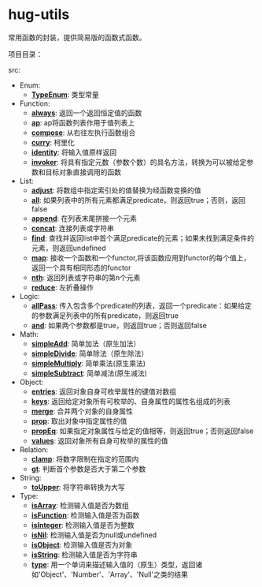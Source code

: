 # hug-utils
常用函数的封装，提供简易版的函数式函数。

项目目录：

src:
  * Enum:
    * **[TypeEnum](https://github.com/VarHug/hug-utils/blob/master/src/Enum/TypeEnum/index.js)**: 类型常量
  * Function:
    * **[always](https://github.com/VarHug/hug-utils/blob/master/src/Function/always/index.js)**: 返回一个返回恒定值的函数
    * **[ap](https://github.com/VarHug/hug-utils/blob/master/src/Function/ap/index.js)**: ap将函数列表作用于值列表上
    * **[compose](https://github.com/VarHug/hug-utils/blob/master/src/Function/compose/index.js)**: 从右往左执行函数组合
    * **[curry](https://github.com/VarHug/hug-utils/blob/master/src/Function/curry/index.js)**: 柯里化
    * **[identity](https://github.com/VarHug/hug-utils/blob/master/src/Function/identity/index.js)**: 将输入值原样返回
    * **[invoker](https://github.com/VarHug/hug-utils/blob/master/src/Function/invoker/index.js)**: 将具有指定元数（参数个数）的具名方法，转换为可以被给定参数和目标对象直接调用的函数
  * List:
    * **[adjust](https://github.com/VarHug/hug-utils/blob/master/src/List/adjust/index.js)**: 将数组中指定索引处的值替换为经函数变换的值
    * **[all](https://github.com/VarHug/hug-utils/blob/master/src/List/all/index.js)**: 如果列表中的所有元素都满足predicate，则返回true；否则，返回false
    * **[append](https://github.com/VarHug/hug-utils/blob/master/src/List/append/index.js)**: 在列表末尾拼接一个元素
    * **[concat](https://github.com/VarHug/hug-utils/blob/master/src/List/concat/index.js)**: 连接列表或字符串
    * **[find](https://github.com/VarHug/hug-utils/blob/master/src/List/find/index.js)**: 查找并返回list中首个满足predicate的元素；如果未找到满足条件的元素，则返回undefined
    * **[map](https://github.com/VarHug/hug-utils/blob/master/src/List/map/index.js)**: 接收一个函数和一个functor,将该函数应用到functor的每个值上，返回一个具有相同形态的functor
    * **[nth](https://github.com/VarHug/hug-utils/blob/master/src/List/nth/index.js)**: 返回列表或字符串的第n个元素
    * **[reduce](https://github.com/VarHug/hug-utils/blob/master/src/List/reduce/index.js)**: 左折叠操作
  * Logic:
    * **[allPass](https://github.com/VarHug/hug-utils/blob/master/src/Logic/allPass/index.js)**: 传入包含多个predicate的列表，返回一个predicate：如果给定的参数满足列表中的所有predicate，则返回true
    * **[and](https://github.com/VarHug/hug-utils/blob/master/src/Logic/and/index.js)**: 如果两个参数都是true，则返回true；否则返回false
  * Math:
    * **[simpleAdd](https://github.com/VarHug/hug-utils/blob/master/src/Math/simpleAdd/index.js)**: 简单加法（原生加法）
    * **[simpleDivide](https://github.com/VarHug/hug-utils/blob/master/src/Math/simpleDivide/index.js)**: 简单除法（原生除法）
    * **[simpleMultiply](https://github.com/VarHug/hug-utils/blob/master/src/Math/simpleMultiply/index.js)**: 简单乘法(原生乘法)
    * **[simpleSubtract](https://github.com/VarHug/hug-utils/blob/master/src/Math/simpleSubtract/index.js)**: 简单减法(原生减法)
  * Object:
    * **[entries](https://github.com/VarHug/hug-utils/blob/master/src/Object/entries/index.js)**: 返回对象自身可枚举属性的键值对数组
    * **[keys](https://github.com/VarHug/hug-utils/blob/master/src/Object/keys/index.js)**: 返回给定对象所有可枚举的、自身属性的属性名组成的列表
    * **[merge](https://github.com/VarHug/hug-utils/blob/master/src/Object/merge/index.js)**: 合并两个对象的自身属性
    * **[prop](https://github.com/VarHug/hug-utils/blob/master/src/Object/prop/index.js)**: 取出对象中指定属性的值
    * **[propEq](https://github.com/VarHug/hug-utils/blob/master/src/Object/propEq/index.js)**: 如果指定对象属性与给定的值相等，则返回true；否则返回false
    * **[values](https://github.com/VarHug/hug-utils/blob/master/src/Object/values/index.js)**: 返回对象所有自身可枚举的属性的值
  * Relation:
    * **[clamp](https://github.com/VarHug/hug-utils/blob/master/src/Relation/clamp/index.js)**: 将数字限制在指定的范围内
    * **[gt](https://github.com/VarHug/hug-utils/blob/master/src/Relation/gt/index.js)**: 判断首个参数是否大于第二个参数
  * String:
    * **[toUpper](https://github.com/VarHug/hug-utils/blob/master/src/String/toUpper/index.js)**: 将字符串转换为大写
  * Type:
    * **[isArray](https://github.com/VarHug/hug-utils/blob/master/src/Type/isArray/index.js)**: 检测输入值是否为数组
    * **[isFunction](https://github.com/VarHug/hug-utils/blob/master/src/Type/isFunction/index.js)**: 检测输入值是否为函数
    * **[isInteger](https://github.com/VarHug/hug-utils/blob/master/src/Type/isInteger/index.js)**: 检测输入值是否为整数
    * **[isNil](https://github.com/VarHug/hug-utils/blob/master/src/Type/isNil/index.js)**: 检测输入值是否为null或undefined
    * **[isObject](https://github.com/VarHug/hug-utils/blob/master/src/Type/isObject/index.js)**: 检测输入值是否为对象
    * **[isString](https://github.com/VarHug/hug-utils/blob/master/src/Type/isString/index.js)**: 检测输入值是否为字符串
    * **[type](https://github.com/VarHug/hug-utils/blob/master/src/Type/type/index.js)**: 用一个单词来描述输入值的（原生）类型，返回诸如'Object'、'Number'、'Array'、'Null'之类的结果

